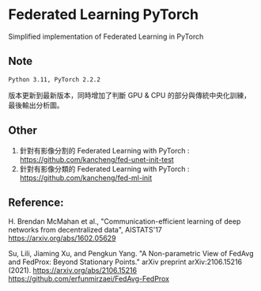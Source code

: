 # Federated Learning PyTorch
Simplified implementation of Federated Learning in PyTorch

## Note

```
Python 3.11, PyTorch 2.2.2
```

版本更新到最新版本，同時增加了判斷 GPU & CPU 的部分與傳統中央化訓練，最後輸出分析圖。

## Other

1. 針對有影像分割的 Federated Learning with PyTorch : https://github.com/kancheng/fed-unet-init-test
2. 針對有影像分類的 Federated Learning with PyTorch : https://github.com/kancheng/fed-ml-init

## Reference:

H. Brendan McMahan et al., "Communication-efficient learning of deep networks from decentralized data", AISTATS'17
https://arxiv.org/abs/1602.05629

Su, Lili, Jiaming Xu, and Pengkun Yang. "A Non-parametric View of FedAvg and FedProx: Beyond Stationary Points." arXiv preprint arXiv:2106.15216 (2021). https://arxiv.org/abs/2106.15216 https://github.com/erfunmirzaei/FedAvg-FedProx
